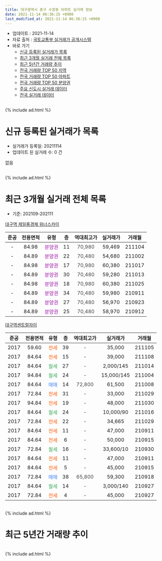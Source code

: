 ```yaml
---
title: 대구광역시 중구 수창동 아파트 실거래 정보
date: 2021-11-14 06:36:15 +0900
last_modified_at: 2021-11-14 06:36:15 +0900
---
```


* 업데이트 : 2021-11-14
* 자료 출처 : [국토교통부 실거래가 공개시스템](http://rt.molit.go.kr)
* 바로 가기
    * [신규 등록된 실거래가 목록](#신규-등록된-실거래가-목록)
    * [최근 3개월 실거래 전체 목록](#최근-3개월-실거래-전체-목록)
    * [최근 5년간 거래량 추이](#최근-5년간-거래량-추이)
    * [전국 거래량 TOP 50 지역](https://inasie.github.io/apt-trade-info/최근-3개월-전국에서-가장-거래가-많이-발생한-지역)
    * [전국 거래량 TOP 50 아파트](https://inasie.github.io/apt-trade-info/최근-3개월-전국에서-가장-거래가-많이-발생한-아파트)
    * [전국 거래량 TOP 50 분양권](https://inasie.github.io/apt-trade-info/최근-3개월-전국에서-가장-거래가-많이-발생한-분양권)
    * [주요 신도시 실거래 데이터](https://inasie.github.io/apt-trade-info/주요-신도시)
    * [전국 실거래 데이터](https://inasie.github.io/apt-trade-info/전국)
<br>
{% include ad.html %}
<br>

# 신규 등록된 실거래가 목록
* 실거래가 등록일: 20211114
* 업데이트 된 실거래 수: 0 건

없음

<br>
{% include ad.html %}
<br>

# 최근 3개월 실거래 전체 목록
* 기준: 202109-202111


[대구역 제일풍경채 위너스카이](https://search.naver.com/search.naver?query=%EB%8C%80%EA%B5%AC%EA%B4%91%EC%97%AD%EC%8B%9C+%EC%A4%91%EA%B5%AC+%EC%88%98%EC%B0%BD%EB%8F%99+%EB%8C%80%EA%B5%AC%EC%97%AD+%EC%A0%9C%EC%9D%BC%ED%92%8D%EA%B2%BD%EC%B1%84+%EC%9C%84%EB%84%88%EC%8A%A4%EC%B9%B4%EC%9D%B4)

|준공|전용면적|유형|층|역대최고가|실거래가|거래월|
|:---:|:---:|:---:|:---:|:---:|:---:|:---:|
|-|84.98|<span style="color:#9C11A5">분양권</span>|11|<span style="color:#444444">70,980</span>|59,469|211104|
|-|84.89|<span style="color:#9C11A5">분양권</span>|22|<span style="color:#444444">70,480</span>|54,680|211002|
|-|84.98|<span style="color:#9C11A5">분양권</span>|17|<span style="color:#444444">70,980</span>|60,380|211017|
|-|84.89|<span style="color:#9C11A5">분양권</span>|30|<span style="color:#444444">70,480</span>|59,280|211013|
|-|84.98|<span style="color:#9C11A5">분양권</span>|18|<span style="color:#444444">70,980</span>|60,380|211025|
|-|84.89|<span style="color:#9C11A5">분양권</span>|34|<span style="color:#444444">70,480</span>|59,980|210911|
|-|84.89|<span style="color:#9C11A5">분양권</span>|27|<span style="color:#444444">70,480</span>|56,970|210923|
|-|84.89|<span style="color:#9C11A5">분양권</span>|25|<span style="color:#444444">70,480</span>|58,970|210912|

[대구역센트럴자이](https://search.naver.com/search.naver?query=%EB%8C%80%EA%B5%AC%EA%B4%91%EC%97%AD%EC%8B%9C+%EC%A4%91%EA%B5%AC+%EC%88%98%EC%B0%BD%EB%8F%99+%EB%8C%80%EA%B5%AC%EC%97%AD%EC%84%BC%ED%8A%B8%EB%9F%B4%EC%9E%90%EC%9D%B4)

|준공|전용면적|유형|층|역대최고가|실거래가|거래월|
|:---:|:---:|:---:|:---:|:---:|:---:|:---:|
|2017|59.60|<span style="color:#ff5a00">전세</span>|39|<span style="color:#444444">-</span>|35,000|211105|
|2017|84.64|<span style="color:#ff5a00">전세</span>|15|<span style="color:#444444">-</span>|39,000|211108|
|2017|84.64|<span style="color:#34a853">월세</span>|27|<span style="color:#444444">-</span>|2,000/145|211014|
|2017|94.84|<span style="color:#34a853">월세</span>|24|<span style="color:#444444">-</span>|15,000/145|211004|
|2017|84.64|<span style="color:#4285f3">매매</span>|14|<span style="color:#444444">72,800</span>|61,500|211008|
|2017|72.84|<span style="color:#ff5a00">전세</span>|31|<span style="color:#444444">-</span>|33,000|211029|
|2017|94.84|<span style="color:#ff5a00">전세</span>|19|<span style="color:#444444">-</span>|48,000|211030|
|2017|84.64|<span style="color:#34a853">월세</span>|24|<span style="color:#444444">-</span>|10,000/90|211016|
|2017|72.84|<span style="color:#ff5a00">전세</span>|22|<span style="color:#444444">-</span>|34,665|211029|
|2017|84.64|<span style="color:#ff5a00">전세</span>|11|<span style="color:#444444">-</span>|47,000|210911|
|2017|84.64|<span style="color:#ff5a00">전세</span>|6|<span style="color:#444444">-</span>|50,000|210915|
|2017|72.84|<span style="color:#34a853">월세</span>|16|<span style="color:#444444">-</span>|33,600/10|210930|
|2017|84.64|<span style="color:#ff5a00">전세</span>|11|<span style="color:#444444">-</span>|47,000|210911|
|2017|84.64|<span style="color:#ff5a00">전세</span>|5|<span style="color:#444444">-</span>|45,000|210915|
|2017|72.84|<span style="color:#4285f3">매매</span>|38|<span style="color:#444444">65,800</span>|59,300|210918|
|2017|84.64|<span style="color:#34a853">월세</span>|14|<span style="color:#444444">-</span>|3,000/140|210927|
|2017|72.84|<span style="color:#ff5a00">전세</span>|4|<span style="color:#444444">-</span>|45,000|210927|


<br>
{% include ad.html %}
<br>

# 최근 5년간 거래량 추이


<div style="width:100%;">
    <canvas id="deal_progress" height="200"></canvas>
</div>

<script>
new Chart(document.getElementById("deal_progress"), {
    type: 'line',
    data: {
        labels: ['201611','201612','201701','201702','201703','201704','201705','201706','201707','201708','201709','201710','201711','201712','201801','201802','201803','201804','201805','201806','201807','201808','201809','201810','201811','201812','201901','201902','201903','201904','201905','201906','201907','201908','201909','201910','201911','201912','202001','202002','202003','202004','202005','202006','202007','202008','202009','202010','202011','202012','202101','202102','202103','202104','202105','202106','202107','202108','202109','202110','202111'],
        datasets: [{
            label: '매매',
            pointRadius: 1,
            data: [0, 0, 0, 0, 0, 0, 0, 0, 0, 0, 0, 0, 1, 0, 4, 1, 1, 1, 0, 0, 1, 0, 0, 1, 0, 1, 0, 0, 3, 2, 1, 1, 2, 0, 3, 5, 7, 13, 8, 10, 2, 5, 10, 130, 47, 14, 23, 31, 104, 22, 2, 3, 4, 12, 6, 5, 4, 3, 4, 5, 1],
            borderColor: "rgba(255, 201, 14, 1)",
            backgroundColor: "rgba(255, 201, 14, 0.5)",
            fill: false,
            lineTension: 0
        },{
            label: '전월세',
            pointRadius: 1,
            data: [0, 0, 0, 0, 0, 0, 0, 1, 2, 8, 9, 21, 35, 45, 27, 10, 6, 1, 3, 5, 1, 0, 1, 0, 3, 2, 3, 1, 2, 1, 1, 1, 4, 5, 4, 24, 24, 28, 20, 14, 9, 0, 5, 2, 5, 3, 5, 4, 7, 2, 7, 2, 2, 8, 7, 4, 6, 3, 7, 6, 2],
            borderColor: "rgba(0, 141, 185, 1)",
            backgroundColor: "rgba(0, 141, 185, 0.5)",
            fill: false,
            lineTension: 0
        }
        ]
    },
    options: {
        responsive: true,
        title: {
            display: false
        },
        tooltips: {
            mode: 'index',
            intersect: false
        },
        hover: {
            mode: 'nearest',
            intersect: true
        },
        scales: {
            xAxes: [{
                display: true,
                scaleLabel: {
                    display: true,
                    labelString: '년/월'
                }
            }],
            yAxes: [{
                display: true,
                ticks: {
                    suggestedMin: 0,
                },
                scaleLabel: {
                    display: true,
                    labelString: '실거래 수'
                }
            }]
        }
    }
});

</script>


<br>
{% include ad.html %}
<br>


